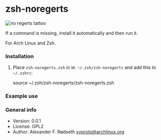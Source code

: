 # zsh-noregerts

<img alt="no regerts tattoo" src="https://www.drduplechain.com/content/uploads/2019/07/no-regerts-tattoo-1.jpg.webp">

If a command is missing, install it automatically and then run it.

For Arch Linux and Zsh.

### Installation

1. Place `zsh-noregerts.zsh` in ie. `~/.zsh/zsh-noregerts` and add this to `~/.zshrc`:

    source ~/.zsh/zsh-noregerts/zsh-noregerts.zsh

### Example use

### General info

* Version: 0.0.1
* License: GPL2
* Author: Alexander F. Rødseth <xyproto@archlinux.org>
